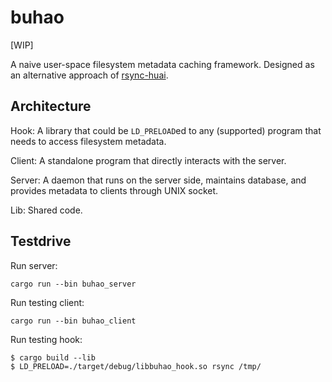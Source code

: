 # buhao

[WIP]

A naive user-space filesystem metadata caching framework.
Designed as an alternative approach of [rsync-huai](https://github.com/tuna/rsync/blob/master/README-huai.md).

## Architecture

Hook: A library that could be `LD_PRELOAD`ed to any (supported) program that needs to access filesystem metadata.

Client: A standalone program that directly interacts with the server.

Server: A daemon that runs on the server side, maintains database, and provides metadata to clients through UNIX socket.

Lib: Shared code.

## Testdrive

Run server:

```console
cargo run --bin buhao_server
```

Run testing client:

```console
cargo run --bin buhao_client
```

Run testing hook:

```console
$ cargo build --lib
$ LD_PRELOAD=./target/debug/libbuhao_hook.so rsync /tmp/
```
